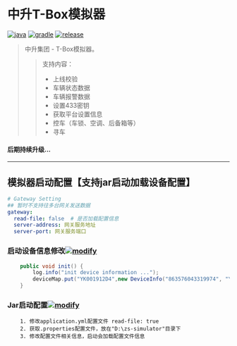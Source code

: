 # 中升T-Box模拟器
 
 [![java](https://img.shields.io/badge/java-1.8-brightgreen.svg?style=flat&logo=java)](https://www.oracle.com/java/technologies/javase-downloads.html)
 [![gradle](https://img.shields.io/badge/gradle-6.3-brightgreen.svg?style=flat&logo=gradle)](https://docs.gradle.org/6.3/userguide/installation.html)
 [![release](https://img.shields.io/badge/release-1.0-blue.svg)](https://github.com/kdl1217/zs-gateway-simulator)
 
 > 中升集团 - T-Box模拟器。
>> 支持内容：
>> - 上线校验
>> - 车辆状态数据
>> - 车辆报警数据
>> - 设置433密钥
>> - 获取平台设置信息
>> - 控车（车锁、空调、后备箱等）
>> - 寻车


#### 后期持续升级...

-------

 ## 模拟器启动配置【支持jar启动加载设备配置】
 
 ````yaml
 # Gateway Setting
 ## 暂时不支持往多台网关发送数据
 gateway:
   read-file: false  # 是否加载配置信息
   server-address: 网关服务地址
   server-port: 网关服务端口
 ````
 
 ### 启动设备信息修改[![modify](https://img.shields.io/badge/修改代码位置-blue.svg)](https://github.com/kdl1217/zs-gateway-simulator/blob/master/specified-device/src/main/java/com/incarcloud/device/DeviceManager.java#L44)
 
 ````java
     public void init() {
         log.info("init device information ...");
         deviceMap.put("YK001912D4",new DeviceInfo("863576043319974", "YK001912D4", "LVGEN56A8JG257045")) ;
     }
 ````

### Jar启动配置[![modify](https://img.shields.io/badge/smart.properties-blue.svg)](https://github.com/kdl1217/zs-gateway-simulator/blob/master/specified-device/src/main/resources/smart.properties)
````text
    1. 修改application.yml配置文件 read-file: true
    2. 获取.properties配置文件，放在"D:\zs-simulator"目录下
    3. 修改配置文件相关信息，启动会加载配置文件信息
````